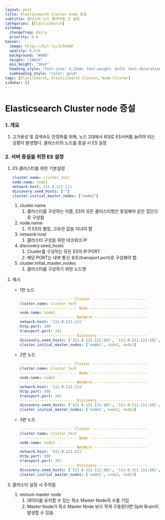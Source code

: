 ```yaml
---
layout: post
title: Elasticsearch Cluster node 증설
subtitle: 엘라스틱 노드 클러터링 간 설정
categories: [ElasticSearch]
sitemap:
  changefreq: daily
  priority: 0.8
banner:
  image: https://bit.ly/3xTmdUP
  opacity: 0.618
  background: "#000"
  height: "100vh"
  min_height: "38vh"
  heading_style: "font-size: 4.25em; font-weight: bold; text-decoration: underline"
  subheading_style: "color: gold"
tags: [ElaticSearch, ElasticSearch Cluster, Node Cluster]
sidebar: []
---
```


# Elasticsearch Cluster node 증설

### 1. 개요

1. 고가용성 및 검색속도 안정화를 위해, 노드 2대에서 6대로 ES서버를 늘려야 되는 상황이 발생했다. 클러스터의 노드를 증설 시 ES 설정

### 2. 서버 증설을 위한 ES 설정

1.  ES 클러스터를 위한 기본설정

    ```yaml
    cluster.name: cluster_test
    node.name: node1
    network.host: 111.0.111.111
    discovery.seed_hosts: [""]
    cluster.initial_master_nodes: ["node1"]
    ```

    1. cluster.name
       1. 클러스터를 구성하는 이름, ES의 모든 클러스터명은 동일해야 같은 집단으로 구성됨
    2. node.name
       1. 각 ES의 별칭, 고유한 값을 지녀야 함
    3. network.host
       1. 클러스터 구성을 위한 네크워크 IP
    4. discovery.seed_hosts
       1. Cluster를 구성하는 모든 ES의 IP:PORT
       2. 해당 PORT는 내부 통신 포트(transport.port)로 구성해야 함.
    5. cluster.initial_master_nodes
       1. 클러스터를 구성하기 위한 노드명

2.  예시

    - 1번 노드

      ```yaml
      ------------------------ Cluster -------------------------
      cluster.name: cluster_test
      -------------------------- Node --------------------------
      node.name: node1
      ------------------------- NetWork ------------------------
      network.host: '111.0.111.111'
      http.port: 100
      transport.port: 101
      ------------------------- Discovery ----------------------
      discovery.seed_hosts: ['111.0.111.111:101', '111.0.111.111:201', '111.0.111.111:301']
      cluster.initial_master_nodes: ['node1', node2, node3]
      ```

    - 2번 노드

      ```yaml
      ------------------------ Cluster -------------------------
      cluster.name: cluster_test
      -------------------------- Node --------------------------
      node.name: node2
      ------------------------- NetWork ------------------------
      network.host: '111.0.111.111'
      http.port: 200
      transport.port: 201
      ------------------------- Discovery ----------------------
      discovery.seed_hosts: ['111.0.111.111:101', '111.0.111.111:201', '111.0.111.111:301']
      cluster.initial_master_nodes: ['node1', node2, node3]
      ```

    - 3번 노드
      ```yaml
      ------------------------ Cluster -------------------------
      cluster.name: cluster_test
      -------------------------- Node --------------------------
      node.name: node3
      ------------------------- NetWork ------------------------
      network.host: '111.0.111.111'
      http.port: 300
      transport.port: 301
      ------------------------- Discovery ----------------------
      discovery.seed_hosts: ['111.0.111.111:101', '111.0.111.111:201', '111.0.111.111:301']
      cluster.initial_master_nodes: ['node1', node2, node3]
      ```

3.  클러스터 설정 시 주의점
    1.  minium master node
        1. 데이터를 유지할 수 있는 최소 Master Node의 수를 기입
        2. Master Node가 최소 Master Node 보다 적게 구동된다면 Split Brain이 발생할 수 있음.

<ins class="kakao_ad_area" style="display:none;"
data-ad-unit = "DAN-IR3SEKWYp9BSWUj6"
data-ad-width = "320"
data-ad-height = "100"></ins>

<script type="text/javascript" src="//t1.daumcdn.net/kas/static/ba.min.js" async></script>
<script>
function changeGiscusTheme () {
    const theme = document.documentElement.getAttribute('data-theme') === 'dark' 'preferred_color_scheme' : 'light_tritanopia'

    console.log(theme)

    function sendMessage(message) {
      const iframe = document.querySelector('iframe.giscus-frame');
      if (!iframe) return;
      iframe.contentWindow.postMessage({ giscus: {
      setConfig: {
        theme: theme
      }
    } }, 'https://giscus.app');
    }

    sendMessage({
      setConfig: {
        theme: theme
      }
    });
  }
</script>
<script src="https://giscus.app/client.js"
        data-repo="kdm-korea/kdm-korea.github.io"
        data-repo-id="R_kgDOIzxYeA"
        data-category="Q&A"
        data-category-id="DIC_kwDOIzxYeM4CTtII"
        data-mapping="pathname"
        data-strict="0"
        data-reactions-enabled="1"
        data-emit-metadata="0"
        data-input-position="top"
        data-theme= "light_tritanopia"
        data-lang="ko"
        crossorigin="anonymous"
        async>
</script>
